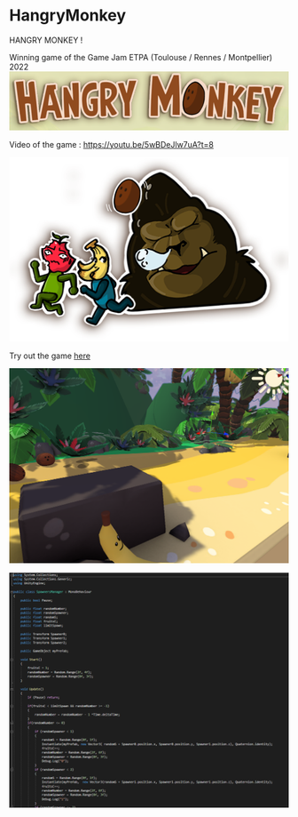 # HangryMonkey
HANGRY MONKEY !

Winning game of the Game Jam ETPA (Toulouse / Rennes / Montpellier) 2022
![My Image](img03.png)

Video of the game :
https://youtu.be/5wBDeJlw7uA?t=8

![My Image](img05.png)
 
Try out the game [here](https://loudebwa.itch.io/espace-temps) 

![My Image](img01.png)


![My Image](img02.png)
